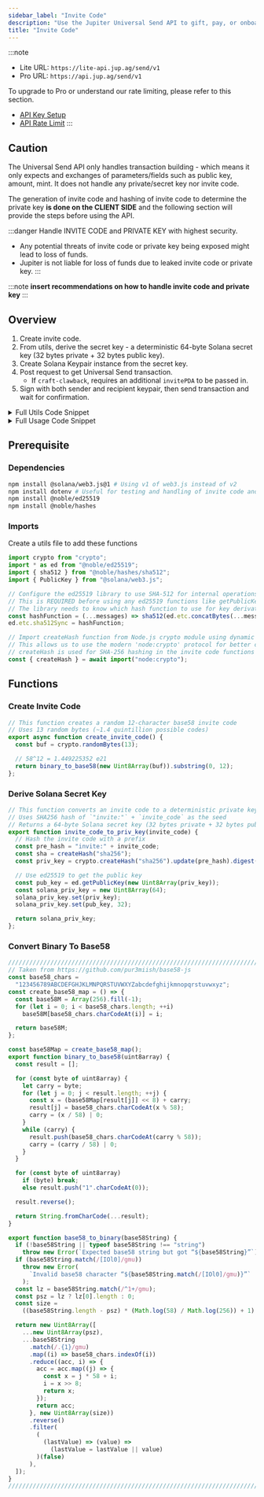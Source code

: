 ```yaml
---
sidebar_label: "Invite Code"
description: "Use the Jupiter Universal Send API to gift, pay, or onboard anyone in seconds."
title: "Invite Code"
---
```


<head>
    <title>Invite Code</title>
    <meta name="twitter:card" content="summary" />
</head>

:::note
- Lite URL: `https://lite-api.jup.ag/send/v1`
- Pro URL: `https://api.jup.ag/send/v1`

To upgrade to Pro or understand our rate limiting, please refer to this section.
- [API Key Setup](/docs/api-setup)
- [API Rate Limit](/docs/api-rate-limit)
:::

## Caution

The Universal Send API only handles transaction building - which means it only expects and exchanges of parameters/fields such as public key, amount, mint. It does not handle any private/secret key nor invite code.

The generation of invite code and hashing of invite code to determine the private key **is done on the CLIENT SIDE** and the following section will provide the steps before using the API.

:::danger
Handle INVITE CODE and PRIVATE KEY with highest security.

- Any potential threats of invite code or private key being exposed might lead to loss of funds.
- Jupiter is not liable for loss of funds due to leaked invite code or private key.
:::

:::note
**insert recommendations on how to handle invite code and private key**
:::

## Overview

1. Create invite code.
2. From utils, derive the secret key - a deterministic 64-byte Solana secret key (32 bytes private + 32 bytes public key).
3. Create Solana Keypair instance from the secret key.
4. Post request to get Universal Send transaction.
    - If `craft-clawback`, requires an additional `invitePDA` to be passed in.
5. Sign with both sender and recipient keypair, then send transaction and wait for confirmation.

<details>
    <summary>
        Full Utils Code Snippet
    </summary>

```jsx
import crypto from "crypto";
import * as ed from "@noble/ed25519";
import { sha512 } from "@noble/hashes/sha512";
const hashFunction = (...messages) => sha512(ed.etc.concatBytes(...messages));
ed.etc.sha512Sync = hashFunction;

const { createHash } = await import("node:crypto");

// This function creates a random 12-character base58 invite code
// Uses 13 random bytes (~1.4 quintillion possible codes)
export async function create_invite_code() {
  const buf = crypto.randomBytes(13);

  // 58^12 = 1.449225352 e21
  return binary_to_base58(new Uint8Array(buf)).substring(0, 12);
};

// This function converts an invite code to a deterministic private key
// Uses SHA256 hash of `"invite:"` + `invite_code` as the seed
// Returns a 64-byte Solana keypair (32 bytes private + 32 bytes public key)
export function invite_code_to_priv_key(invite_code) {
  // Hash the invite code with a prefix
  const pre_hash = "invite:" + invite_code;
  const sha = createHash("sha256");
  const priv_key = crypto.createHash("sha256").update(pre_hash).digest();

  // Use ed25519 to get the public key
  const pub_key = ed.getPublicKey(new Uint8Array(priv_key));
  const solana_priv_key = new Uint8Array(64);
  solana_priv_key.set(priv_key);
  solana_priv_key.set(pub_key, 32);

  return solana_priv_key;
};

/////////////////////////////////////////////////////////////////////////////////////
// Taken from https://github.com/pur3miish/base58-js
const base58_chars =
  "123456789ABCDEFGHJKLMNPQRSTUVWXYZabcdefghijkmnopqrstuvwxyz";
const create_base58_map = () => {
  const base58M = Array(256).fill(-1);
  for (let i = 0; i < base58_chars.length; ++i)
    base58M[base58_chars.charCodeAt(i)] = i;

  return base58M;
};

const base58Map = create_base58_map();
export function binary_to_base58(uint8array) {
  const result = [];

  for (const byte of uint8array) {
    let carry = byte;
    for (let j = 0; j < result.length; ++j) {
      const x = (base58Map[result[j]] << 8) + carry;
      result[j] = base58_chars.charCodeAt(x % 58);
      carry = (x / 58) | 0;
    }
    while (carry) {
      result.push(base58_chars.charCodeAt(carry % 58));
      carry = (carry / 58) | 0;
    }
  }

  for (const byte of uint8array)
    if (byte) break;
    else result.push("1".charCodeAt(0));

  result.reverse();

  return String.fromCharCode(...result);
}

export function base58_to_binary(base58String) {
  if (!base58String || typeof base58String !== "string")
    throw new Error(`Expected base58 string but got “${base58String}”`);
  if (base58String.match(/[IOl0]/gmu))
    throw new Error(
      `Invalid base58 character “${base58String.match(/[IOl0]/gmu)}”`
    );
  const lz = base58String.match(/^1+/gmu);
  const psz = lz ? lz[0].length : 0;
  const size =
    ((base58String.length - psz) * (Math.log(58) / Math.log(256)) + 1) >>> 0;

  return new Uint8Array([
    ...new Uint8Array(psz),
    ...base58String
      .match(/.{1}/gmu)
      .map((i) => base58_chars.indexOf(i))
      .reduce((acc, i) => {
        acc = acc.map((j) => {
          const x = j * 58 + i;
          i = x >> 8;
          return x;
        });
        return acc;
      }, new Uint8Array(size))
      .reverse()
      .filter(
        (
          (lastValue) => (value) =>
            (lastValue = lastValue || value)
        )(false)
      ),
  ]);
}
/////////////////////////////////////////////////////////////////////////////////////
```
</details>


<details>
    <summary>
        Full Usage Code Snippet
    </summary>

```jsx
import { create_invite_code, invite_code_to_priv_key } from "./utils.js";
import {
  Connection,
  Keypair,
  VersionedTransaction,
} from "@solana/web3.js";
import fs from "fs";

const connection = new Connection('insert-rpc');
const senderPrivateKey = JSON.parse(fs.readFileSync('/Path/to/sender/id.json', 'utf8').trim());
const sender = Keypair.fromSecretKey(new Uint8Array(senderPrivateKey));

// STEP 1: Create 12-character invite code
const invite_code = await create_invite_code();

// STEP 2: Derive secret key (public and private key)
const secret_key = invite_code_to_priv_key(invite_code);

// STEP 3: Use secret key to create Solana Keypair instance
const recipient = Keypair.fromSecretKey(secret_key);

// STEP 4: Post request for a Universal Send transaction
const craftSendTransaction = await (
    await fetch ('https://lite-api.jup.ag/send/v1/craft-send', {
        method: 'POST',
        headers: {
            'Content-Type': 'application/json',
        },
        body: JSON.stringify({
            inviteSigner: recipient.publicKey.toBase58(),
            sender: sender.publicKey.toBase58(),
            amount: "10000000", // atomic amount before decimals
            // mint: "EPjFWdd5AufqSSqeM2qN1xzybapC8G4wEGGkZwyTDt1v", // Defaults to SOL if `mint` is not provided
        }, null, 2)
    })
).json();

// STEP 5: Use sender and receipient keypair to sign and send to network
const transaction = VersionedTransaction.deserialize(Buffer.from(craftSendTransaction.tx, 'base64'));
transaction.sign([sender, recipient]); // SIGN with both SENDER and RECIPIENT keypair
const transactionBinary = transaction.serialize();
const blockhashInfo = await connection.getLatestBlockhashAndContext({ commitment: "confirmed" });

const signature = await connection.sendRawTransaction(transactionBinary, {
  maxRetries: 0,
  skipPreflight: true,
});

// Log the signature immediately after sending, before confirmation
console.log(`Transaction sent: https://solscan.io/tx/${signature}`);
  
try {
  const confirmation = await connection.confirmTransaction({
    signature,
    blockhash: blockhashInfo.value.blockhash,
    lastValidBlockHeight: blockhashInfo.value.lastValidBlockHeight,
  }, "confirmed");

  if (confirmation.value.err) {
    console.error(`Transaction failed: ${JSON.stringify(confirmation.value.err)}`);
    console.log(`Examine the failed transaction: https://solscan.io/tx/${signature}`);
  } else {
    console.log(`Transaction successful: https://solscan.io/tx/${signature}`);
  };
} catch (error) {
  console.error(`Error confirming transaction: ${error}`);
  console.log(`Examine the transaction status: https://solscan.io/tx/${signature}`);
};
```
</details>

## Prerequisite

### Dependencies

```bash
npm install @solana/web3.js@1 # Using v1 of web3.js instead of v2
npm install dotenv # Useful for testing and handling of invite code and private key
npm install @noble/ed25519
npm install @noble/hashes
```

### Imports

Create a utils file to add these functions

```jsx
import crypto from "crypto";
import * as ed from "@noble/ed25519";
import { sha512 } from "@noble/hashes/sha512";
import { PublicKey } from "@solana/web3.js";

// Configure the ed25519 library to use SHA-512 for internal operations
// This is REQUIRED before using any ed25519 functions like getPublicKey()
// The library needs to know which hash function to use for key derivation and signing
const hashFunction = (...messages) => sha512(ed.etc.concatBytes(...messages));
ed.etc.sha512Sync = hashFunction;

// Import createHash function from Node.js crypto module using dynamic import
// This allows us to use the modern 'node:crypto' protocol for better compatibility
// createHash is used for SHA-256 hashing in the invite code functions
const { createHash } = await import("node:crypto");
```

## Functions

### Create Invite Code

```jsx
// This function creates a random 12-character base58 invite code
// Uses 13 random bytes (~1.4 quintillion possible codes)
export async function create_invite_code() {
  const buf = crypto.randomBytes(13);

  // 58^12 = 1.449225352 e21
  return binary_to_base58(new Uint8Array(buf)).substring(0, 12);
};
```

### Derive Solana Secret Key

```jsx
// This function converts an invite code to a deterministic private key
// Uses SHA256 hash of `"invite:"` + `invite_code` as the seed
// Returns a 64-byte Solana secret key (32 bytes private + 32 bytes public key)
export function invite_code_to_priv_key(invite_code) {
  // Hash the invite code with a prefix
  const pre_hash = "invite:" + invite_code;
  const sha = createHash("sha256");
  const priv_key = crypto.createHash("sha256").update(pre_hash).digest();

  // Use ed25519 to get the public key
  const pub_key = ed.getPublicKey(new Uint8Array(priv_key));
  const solana_priv_key = new Uint8Array(64);
  solana_priv_key.set(priv_key);
  solana_priv_key.set(pub_key, 32);

  return solana_priv_key;
};
```

### Convert Binary To Base58

```jsx
/////////////////////////////////////////////////////////////////////////////////////
// Taken from https://github.com/pur3miish/base58-js
const base58_chars =
  "123456789ABCDEFGHJKLMNPQRSTUVWXYZabcdefghijkmnopqrstuvwxyz";
const create_base58_map = () => {
  const base58M = Array(256).fill(-1);
  for (let i = 0; i < base58_chars.length; ++i)
    base58M[base58_chars.charCodeAt(i)] = i;

  return base58M;
};

const base58Map = create_base58_map();
export function binary_to_base58(uint8array) {
  const result = [];

  for (const byte of uint8array) {
    let carry = byte;
    for (let j = 0; j < result.length; ++j) {
      const x = (base58Map[result[j]] << 8) + carry;
      result[j] = base58_chars.charCodeAt(x % 58);
      carry = (x / 58) | 0;
    }
    while (carry) {
      result.push(base58_chars.charCodeAt(carry % 58));
      carry = (carry / 58) | 0;
    }
  }

  for (const byte of uint8array)
    if (byte) break;
    else result.push("1".charCodeAt(0));

  result.reverse();

  return String.fromCharCode(...result);
}

export function base58_to_binary(base58String) {
  if (!base58String || typeof base58String !== "string")
    throw new Error(`Expected base58 string but got “${base58String}”`);
  if (base58String.match(/[IOl0]/gmu))
    throw new Error(
      `Invalid base58 character “${base58String.match(/[IOl0]/gmu)}”`
    );
  const lz = base58String.match(/^1+/gmu);
  const psz = lz ? lz[0].length : 0;
  const size =
    ((base58String.length - psz) * (Math.log(58) / Math.log(256)) + 1) >>> 0;

  return new Uint8Array([
    ...new Uint8Array(psz),
    ...base58String
      .match(/.{1}/gmu)
      .map((i) => base58_chars.indexOf(i))
      .reduce((acc, i) => {
        acc = acc.map((j) => {
          const x = j * 58 + i;
          i = x >> 8;
          return x;
        });
        return acc;
      }, new Uint8Array(size))
      .reverse()
      .filter(
        (
          (lastValue) => (value) =>
            (lastValue = lastValue || value)
        )(false)
      ),
  ]);
}
/////////////////////////////////////////////////////////////////////////////////////
```